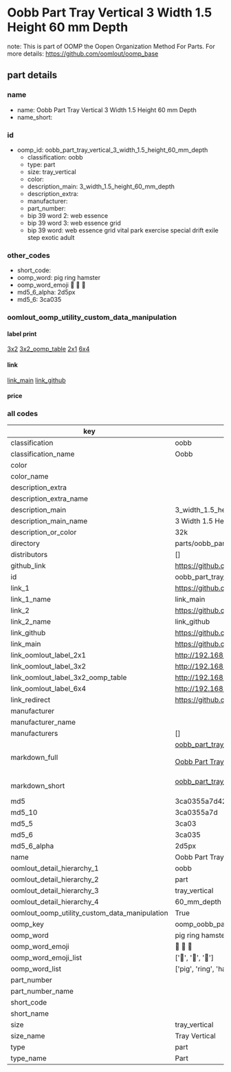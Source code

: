 # Oobb Part Tray Vertical 3 Width 1.5 Height 60 mm Depth  

note: This is part of OOMP the Oopen Organization Method For Parts. For more details: https://github.com/oomlout/oomp_base

##  part details
  







### name
* name: Oobb Part Tray Vertical 3 Width 1.5 Height 60 mm Depth
* name_short: 
### id
* oomp_id: oobb_part_tray_vertical_3_width_1.5_height_60_mm_depth
  * classification: oobb
  * type: part
  * size: tray_vertical
  * color: 
  * description_main: 3_width_1.5_height_60_mm_depth
  * description_extra: 
  * manufacturer: 
  * part_number: 
  * bip 39 word 2: web essence
  * bip 39 word 3: web essence grid
  * bip 39 word: web essence grid vital park exercise special drift exile step exotic adult

### other_codes
* short_code: 
* oomp_word: pig ring hamster
* oomp_word_emoji :pig: :ring: :hamster:
* md5_6_alpha: 2d5px
* md5_6: 3ca035






### oomlout_oomp_utility_custom_data_manipulation
#### label print
[3x2](http://192.168.1.245:1112/?label=oomp%202d5px)
[3x2_oomp_table](http://192.168.1.108:1112/?label=oomp%202d5px)
[2x1](http://192.168.1.242:1112/?label=oomp%202d5px)
[6x4](http://192.168.1.55:1112/?label=oomp%202d5px)    

#### link

[link_main](https://github.com/oomlout/oomlout_oomp_version_1_messy/tree/main/parts/oobb_part_tray_vertical_3_width_1.5_height_60_mm_depth) [link_github](https://github.com/oomlout/oomlout_oomp_version_1_messy/tree/main/parts/oobb_part_tray_vertical_3_width_1.5_height_60_mm_depth)                             

#### price







### all codes 
| key | value |  
| --- | --- |  
| classification | oobb |  
| classification_name | Oobb |  
| color |  |  
| color_name |  |  
| description_extra |  |  
| description_extra_name |  |  
| description_main | 3_width_1.5_height_60_mm_depth |  
| description_main_name | 3 Width 1.5 Height 60 mm Depth |  
| description_or_color | 32k |  
| directory | parts/oobb_part_tray_vertical_3_width_1.5_height_60_mm_depth |  
| distributors | [] |  
| github_link | https://github.com/oomlout/oomlout_oomp_part_src/tree/main/parts/oobb_part_tray_vertical_3_width_1.5_height_60_mm_depth |  
| id | oobb_part_tray_vertical_3_width_1.5_height_60_mm_depth |  
| link_1 | https://github.com/oomlout/oomlout_oomp_version_1_messy/tree/main/parts/oobb_part_tray_vertical_3_width_1.5_height_60_mm_depth |  
| link_1_name | link_main |  
| link_2 | https://github.com/oomlout/oomlout_oomp_version_1_messy/tree/main/parts/oobb_part_tray_vertical_3_width_1.5_height_60_mm_depth |  
| link_2_name | link_github |  
| link_github | https://github.com/oomlout/oomlout_oomp_version_1_messy/tree/main/parts/oobb_part_tray_vertical_3_width_1.5_height_60_mm_depth |  
| link_main | https://github.com/oomlout/oomlout_oomp_version_1_messy/tree/main/parts/oobb_part_tray_vertical_3_width_1.5_height_60_mm_depth |  
| link_oomlout_label_2x1 | http://192.168.1.242:1112/?label=oomp%202d5px |  
| link_oomlout_label_3x2 | http://192.168.1.245:1112/?label=oomp%202d5px |  
| link_oomlout_label_3x2_oomp_table | http://192.168.1.108:1112/?label=oomp%202d5px |  
| link_oomlout_label_6x4 | http://192.168.1.55:1112/?label=oomp%202d5px |  
| link_redirect | https://github.com/oomlout/oomlout_oomp_version_1_messy/tree/main/parts/oobb_part_tray_vertical_3_width_1.5_height_60_mm_depth |  
| manufacturer |  |  
| manufacturer_name |  |  
| manufacturers | [] |  
| markdown_full | [oobb_part_tray_vertical_3_width_1.5_height_60_mm_depth](none)<br>[](none)<br>[Oobb Part Tray Vertical 3 Width 1.5 Height 60 Mm Depth](none)<br><br> |  
| markdown_short | [oobb_part_tray_vertical_3_width_1.5_height_60_mm_depth](none)<br><br> |  
| md5 | 3ca0355a7d42da1d3d502f50ccd357c6 |  
| md5_10 | 3ca0355a7d |  
| md5_5 | 3ca03 |  
| md5_6 | 3ca035 |  
| md5_6_alpha | 2d5px |  
| name | Oobb Part Tray Vertical 3 Width 1.5 Height 60 mm Depth |  
| oomlout_detail_hierarchy_1 | oobb |  
| oomlout_detail_hierarchy_2 | part |  
| oomlout_detail_hierarchy_3 | tray_vertical |  
| oomlout_detail_hierarchy_4 | 60_mm_depth |  
| oomlout_oomp_utility_custom_data_manipulation | True |  
| oomp_key | oomp_oobb_part_tray_vertical_3_width_1.5_height_60_mm_depth |  
| oomp_word | pig ring hamster |  
| oomp_word_emoji | :pig: :ring: :hamster: |  
| oomp_word_emoji_list | [':pig:', ':ring:', ':hamster:'] |  
| oomp_word_list | ['pig', 'ring', 'hamster'] |  
| part_number |  |  
| part_number_name |  |  
| short_code |  |  
| short_name |  |  
| size | tray_vertical |  
| size_name | Tray Vertical |  
| type | part |  
| type_name | Part |  

